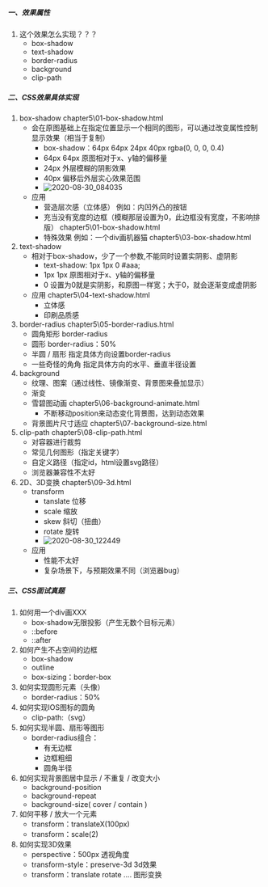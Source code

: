 ##### 一、效果属性

1. 这个效果怎么实现？？？
   - box-shadow
   - text-shadow
   - border-radius
   - background
   - clip-path

##### 二、CSS效果具体实现

1. box-shadow  chapter5\01-box-shadow.html
   - 会在原图基础上在指定位置显示一个相同的图形，可以通过改变属性控制显示效果（相当于复制）
     - box-shadow：64px 64px 24px 40px rgba(0, 0, 0, 0.4)
     - 64px 64px   原图相对于x、y轴的偏移量
     - 24px   外层模糊的阴影效果
     - 40px  偏移后外层实心效果范围
     - ![2020-08-30_084035](D:\coding\cssBreak\md\mdPic\第五章\2020-08-30_084035.png)
   - 应用
     - 营造层次感（立体感）  例如：内凹外凸的按钮
     - 充当没有宽度的边框（模糊那层设置为0，此边框没有宽度，不影响排版） chapter5\01-box-shadow.html
     - 特殊效果   例如：一个div画机器猫   chapter5\03-box-shadow.html
2. text-shadow
   - 相对于box-shadow，少了一个参数,不能同时设置实阴影、虚阴影
     - text-shadow: 1px 1px 0 #aaa;
     - 1px 1px   原图相对于x、y轴的偏移量
     - 0 设置为0就是实阴影，和原图一样宽；大于0，就会逐渐变成虚阴影
   - 应用  chapter5\04-text-shadow.html
     - 立体感
     - 印刷品质感
3. border-radius   chapter5\05-border-radius.html
   - 圆角矩形   border-radius
   - 圆形    border-radius：50%
   - 半圆 / 扇形   指定具体方向设置border-radius
   - 一些奇怪的角角    指定具体方向的水平、垂直半径设置
4. background
   - 纹理、图案（通过线性、镜像渐变、背景图来叠加显示）
   - 渐变
   - 雪碧图动画  chapter5\06-background-animate.html
     - 不断移动position来动态变化背景图，达到动态效果
   - 背景图片尺寸适应  chapter5\07-background-size.html
5. clip-path   chapter5\08-clip-path.html
   - 对容器进行裁剪
   - 常见几何图形（指定关键字）
   - 自定义路径（指定id，html设置svg路径）
   - 浏览器兼容性不太好
6. 2D、3D变换   chapter5\09-3d.html
   - transform
     - tanslate  位移
     - scale  缩放
     - skew  斜切（扭曲）
     - rotate  旋转
     - ![2020-08-30_122449](D:\coding\cssBreak\md\mdPic\第五章\2020-08-30_122449.png)
   - 应用
     - 性能不太好
     - 复杂场景下，与预期效果不同（浏览器bug）

##### 三、CSS面试真题

1. 如何用一个div画XXX
   - box-shadow无限投影（产生无数个目标元素）
   - ::before
   - ::after
2. 如何产生不占空间的边框
   - box-shadow
   - outline
   - box-sizing：border-box
3. 如何实现圆形元素（头像）
   - border-radius：50%
4. 如何实现IOS图标的圆角
   - clip-path:（svg）
5. 如何实现半圆、扇形等图形
   - border-radius组合：
     - 有无边框
     - 边框粗细
     - 圆角半径
6. 如何实现背景图居中显示 / 不重复 / 改变大小
   - background-position
   - background-repeat
   - background-size( cover / contain )
7. 如何平移 / 放大一个元素
   - transform：translateX(100px)
   - transform：scale(2)
8. 如何实现3D效果
   - perspective：500px    透视角度
   - transform-style：preserve-3d    3d效果
   - transform：translate  rotate  ....    图形变换















